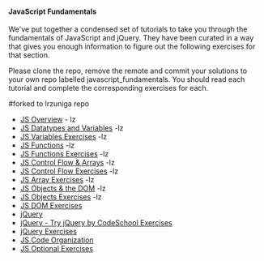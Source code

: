 #### JavaScript Fundamentals

We've put together a condensed set of tutorials to take you through the fundamentals of JavaScript and jQuery. They have been curated in a way that gives you enough information to figure out the following exercises for that section.

Please clone the repo, remove the remote and commit your solutions to your own repo labelled javascript_fundamentals. You should read each tutorial and complete the corresponding exercises for each. 
 
 #forked to lrzuniga repo

* [JS Overview](https://github.com/lrzuniga/js-fundamentals/wiki/1-Overview) - lz
* [JS Datatypes and Variables](https://github.com/lrzuniga/js-fundamentals/wiki/2-Data-Types-and-Variables) -lz
* [JS Variables Exercises](https://github.com/lrzuniga/js_week/js_fundamentals/variables.js) -lz
* [JS Functions](https://github.com/lrzuniga/js-fundamentals/wiki/3-Functions) -lz
* [JS Functions Exercises](https://github.com/lrzuniga/js-fundamentals/js_fundamentals/functions.js) -lz
* [JS Control Flow & Arrays](https://github.com/lrzuniga/js-fundamentals/wiki/4-Control-Flow-&-Arrays) -lz
* [JS Control Flow Exercises](https://github.com/lrzuniga/js-fundamentals/js_fundamentals/ifelse.js) -lz
* [JS Array Exercises](https://github.com/lrzuniga/js-fundamentals/js_fundamentals/arrays.js) -lz
* [JS Objects & the DOM](https://github.com/lrzuniga/js-fundamentals/wiki/5-Objects-&-the-DOM) -lz
* [JS Objects Exercises](https://github.com/lrzuniga/js-fundamentals/js_fundamentals/objects.js) -lz
* [JS DOM Exercises](https://github.com/lrzuniga/js-fundamentals/js_fundamentals/dom.js)
* [jQuery](https://github.com/lrzuniga/js-fundamentals/wiki/6-jQuery)
* [jQuery - Try jQuery by CodeSchool Exercises](http://www.codeschool.com/courses/try-jquery)
* [jQuery Exercises](https://github.com/lrzuniga/js-fundamentals/jquery_fundamentals/index.html)
* [JS Code Organization](https://github.com/lrzuniga/js-fundamentals/wiki/7-Code-Organization)
* [JS Optional Exercises](https://github.com/lrzuniga/js-fundamentals/js_fundamentals/optional.js)
